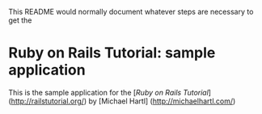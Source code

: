 

This README would normally document whatever steps are necessary to get the
# Ruby on Rails Tutorial: sample application

This is the sample application for
the [*Ruby on Rails Tutorial*] (http://railstutorial.org/)
by [Michael Hartl] (http://michaelhartl.com/)

